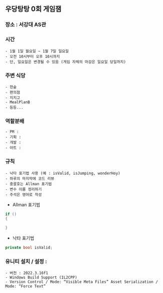 ## 우당탕탕 0회 게임잼
### 장소 : 서강대 AS관
### 시간
    - 1월 1일 월요일 ~ 1월 7일 일요일
    - 오전 10시부터 오후 10시까지
    - 단, 일요일은 변경될 수 있음 (게임 자체의 마감은 일요일 당일까지)
### 주변 식당
    - 한솥
    - 편의점
    - 지지고
    - MealPlanB
    - 등등...
### 역할분배
    - PM :
    - 기획 :
    - 개발 :
    - 아트 :
### 규칙
    - 낙타 표기법 사용 (예 : isValid, isJumping, wonderHoy)
    - 하루의 마지막에 코드 리뷰
    - 중괄호는 Allman 표기법
    - 변수 이름 정리하기
    - 주석은 영어로 작성
- Allman 표기법
```cs
if ()
{

}
```
- 낙타 표기법
```cs
private bool isValid;
```
    
### 유니티 설치 / 설정 :
    - 버전 : 2022.3.16f1
    - Windows Build Support (IL2CPP)
    - Version Control / Mode: “Visible Meta Files” Asset Serialization / Mode: “Force Text”
